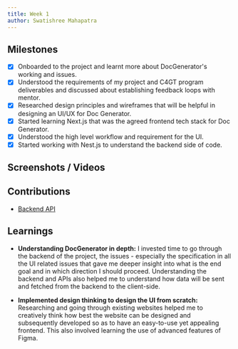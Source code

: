 ```yaml
---
title: Week 1
author: Swatishree Mahapatra 
---
```


## Milestones
- [x] Onboarded to the project and learnt more about DocGenerator's working and issues.
- [x] Understood the requirements of my project and C4GT program deliverables and discussed about establishing feedback loops with mentor.
- [x] Researched design principles and wireframes that will be helpful in designing an UI/UX for Doc Generator.
- [x] Started learning Next.js that was the agreed frontend tech stack for Doc Generator.
- [x] Understood the high level workflow and requirement for the UI. 
- [x] Started working with Nest.js to understand the backend side of code. 

## Screenshots / Videos 

## Contributions

- [Backend API](https://github.com/Samagra-Development/Doc-Generator/pull/160)

## Learnings
- **Understanding DocGenerator in depth:**
I invested time to go through the backend of the project, the issues - especially the specification in all the UI related issues that gave me deeper insight into what is the end goal and in which direction I should proceed. Understanding the backend and APIs also helped me to understand how data will be sent and fetched from the backend to the client-side. 

- **Implemented design thinking to design the UI from scratch:** Researching and going through existing websites helped me to creatively think how best the website can be designed and subsequently developed so as to have an easy-to-use yet appealing frontend. This also involved learning the use of advanced features of Figma.
